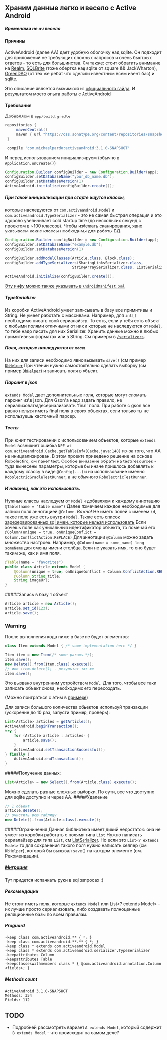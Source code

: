 ## Храним данные легко и весело с Active Android
##### Временами не оч весело

#### Причины
ActiveAndroid (далее AA) дает удобную оболочку над sqlite.
Он подходит для приложений не требующих сложных запросов и очень быстрых ответов - то есть для большинства.
См также: стоит обратить внимание на [Realm](https://realm.io/docs/java/latest/),
[SQLBrite](https://github.com/square/sqlbrite) (тоже обертка над sqlite от square && JackWharton),
[GreenDAO](http://greenrobot.org/greendao/) (от тех же ребят что сделали известным всем ивент бас)
и sqlite.

Это описание является выжимкой из [официального гайда](https://github.com/pardom/ActiveAndroid/wiki/Getting-started).
И результатом моего опыта работы с ActiveAndroid

#### Требования

Добавляем в `app/build.gradle`

```groovy
repositories {
     mavenCentral()
     maven { url "https://oss.sonatype.org/content/repositories/snapshots/" }
 }

 compile 'com.michaelpardo:activeandroid:3.1.0-SNAPSHOT'
```

И перед использованием инициализируем (обычно в `Application.onCreate()`)

```java
Configuration.Builder configBuilder = new Configuration.Builder(app);
configBuilder.setDatabaseName("your_db_name.db");
configBuilder.setDatabaseVersion(1);
ActiveAndroid.initialize(configBuilder.create());
```

##### При такой инициализации при старте ищутся классы,
которые наследуются от `com.activeandroid.Model` 
и `com.activeandroid.TypeSerializer` - это не самая быстрая операция и это здорово увеличивает cold startup time (до нескольких секунд с проектом в ~100 классов).
Чтобы избежать сканирования, явно указываем какие классы необходимы для работы БД.

```java
Configuration.Builder configBuilder = new Configuration.Builder(app);
configBuilder.setDatabaseName("example.db");
configBuilder.setDatabaseVersion(1);

configBuilder.addModelClasses(Article.class, Block.class);
configBuilder.addTypeSerializers(SharingLinksSerializer.class, 
                              StringArraySerializer.class, ListSerializer.class);

ActiveAndroid.initialize(configBuilder.create());
```
[Эту инфу можно также указывать в `AndroidManifest.xml`](https://github.com/pardom/ActiveAndroid/wiki/Creating-your-database-model#speeding-up-application-startup)

##### TypeSerializer
Из коробки ActiveAndroid умеет записывать в базу все примитивы и String.
Не умеет работать с массивами. Например, для `int[]` необходимо писать свой сериалайзер.
То есть, если у тебя есть объект с любыми полями отличными от них и которые не наследуются от `Model`, то тебе надо писать для них Serializer.
Хранить данные можно в любых примитивных форматах или в String. См примеры в [`/serializers`](app/src/main/java/com/ilyaeremin/activeandroidexample/serializer).

##### Поля, которые наследуются от `Model`
На них для записи необходимо явно вызывать `save()` (см пример [`DbHelper`](app/src/main/java/com/ilyaeremin/activeandroidexample/DbHelper.java)
При чтении нужно самостоятельно сделать выборку (см пример [`DbHelper`](app/src/main/java/com/ilyaeremin/activeandroidexample/DbHelper.java)) и записать поля в объект.

##### Парсинг в json
`extends Model` дает дополнительные поля, которые могут сломать парсинг из\в json.
Для Gson'а надо задать правило, не сериализовать\десериализовать 'final' поля.
При работе с gson все равно нельзя иметь final поля в своих объектах, если только ты не используешь кастомный парсер.

##### Тесты
При юнит тестировании с использованием объектов, которые `extends Model` возникнет ошибка `NPE at com.activeandroid.Cache.getTableInfo(Cache.java:148)` из-за того, что AA не инициализирован.
В этом проекте приведено решение на основе Robolectirc, см пакет test. Особое внимание обрати на test/resources - туда вынесены параметры, которые бы иначе пришлось добавлять к каждому классу в виде
`@Config(...)` и на использование именно `RobolectricGradleTestRunner`, а не обычного `RobolectricTestRunner`.

##### И наконец, как это использовать.
Нужные классы наследуем от `Model` и добавляем к каждому аннотацию `@Table(name = "table name")`
Далее помечаем каждое необходимые для записи поля аннотацией `@Column`. _Важно!_ Не иметь полей с именем `id`, такое поле уже есть внутри `Model`.
Также есть [список зарезервированных sql имен, которые нельзя использовать](https://github.com/pardom/ActiveAndroid/wiki/Creating-your-database-model#reserved-table-and-column-names)
Если хочешь поле как уникальный идентификатор объекта, то помечай его `@Column(unique = true, onUniqueConflict = Column.ConflictAction.REPLACE)`
Для аннотации `@Column` можно задать множество настроек. Например, `@Column(name = some_name) long someName` для смены имени столбца.
Если не указать имя, то оно будет таким же, как и имя поля.

```java
@Table(name = "favorites")
public class Article extends Model {
    @Column(unique = true, onUniqueConflict = Column.ConflictAction.REPLACE) long _id;
    @Column String title;
    String imageUrl;
}
```

#####Запись в базу
1 объект
```java
Article article = new Article();
article.set_id(123);
article.save();
```
### Warning
После выполнения кода ниже в базе не будет элементов:
```java
class Item extends Model { /* some implementation here */ }

Item item = new Item(/* some params */);
item.save();
new Delete().from(Item.class).execute();
// или item.delete(); - результат тот же
item.save();
```
Это вызвано внутренним устройством `Model`. Для того, чтобы все таки записать объект снова, необходимо его пересоздать.

(Можно поиграться с этим в [примере](app/src/main/java/com.ilyaeremin/activeandroideample/AAOddityScreen.java))


Для записи большого количества объектов используй транзакции (ускорение до 10 раз, запусти пример, проверь):
```java
List<Article> articles = getArticles();
ActiveAndroid.beginTransaction();
try {
    for (Article article : articles) {
        article.save();
    }
    ActiveAndroid.setTransactionSuccessful();
} finally {
    ActiveAndroid.endTransaction();
}
```
#####Получение данных:
```java
List<Article> = new Select().from(Article.class).execute();
```
Можно сделать разные сложные выборки. По сути, все что доступно для sqlite доступно и через AA.
#####Удаление
```java
// 1 объект
article.delete();
// очистить всю таблицу
new Delete().from(Article.class).execute();
```

#####Ограничения
Данная библиотека имеет дикий недостаток: она не умеет из коробки работать с полями типа `List`
Нужно написать сериалайзер для типа `List`, см [ListSerializer](app/src/main/java/com/ilyaeremin/activeandroidexample/serializer/ListSerializer.java).
Но если это `List<? extends Model>` то для сохранения такого поля нужно написать хелпер (см `DbHelper`), который бы вызывал `save()` на каждом элементе (см. Рекомендации).

##### [Миграция](https://github.com/pardom/ActiveAndroid/wiki/Schema-migrations)
Тут придется испачкать руки в sql запросах :)

##### Рекомендации
Не стоит иметь поля, которые `extends Model` или List<? extends Model> - их лучше просто сериализовать,
либо создавать полноценные реляционные базы по всем правилам.

##### Proguard
```
-keep class com.activeandroid.** { *; }
-keep class com.activeandroid.**.** { *; }
-keep class * extends com.activeandroid.Model
-keep class * extends com.activeandroid.serializer.TypeSerializer
-keepattributes Column
-keepattributes Table
-keepclasseswithmembers class * { @com.activeandroid.annotation.Column <fields>; }
```

##### Methods count
```
ActiveAndroid 3.1.0-SNAPSHOT
Methods: 354
Fields: 112
```

## TODO
* Подробней рассмотреть вариант `A extends Model`, который содержит `B extends Model` - что происходит на самом деле?
